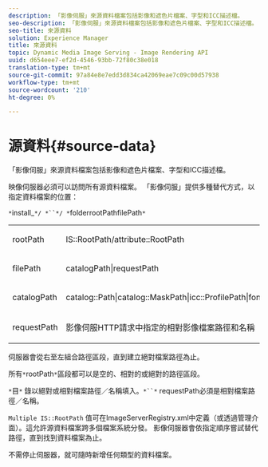 ```yaml
---
description: 「影像伺服」來源資料檔案包括影像和遮色片檔案、字型和ICC描述檔。
seo-description: 「影像伺服」來源資料檔案包括影像和遮色片檔案、字型和ICC描述檔。
seo-title: 來源資料
solution: Experience Manager
title: 來源資料
topic: Dynamic Media Image Serving - Image Rendering API
uuid: d654eee7-ef2d-4546-93bb-72f80c38e018
translation-type: tm+mt
source-git-commit: 97a84e8e7edd3d834ca42069eae7c09c00d57938
workflow-type: tm+mt
source-wordcount: '210'
ht-degree: 0%

---
```



# 源資料{#source-data}

「影像伺服」來源資料檔案包括影像和遮色片檔案、字型和ICC描述檔。

映像伺服器必須可以訪問所有源資料檔案。 「影像伺服」提供多種替代方式，以指定資料檔案的位置：

`*`install_`*/ *``*/ *`folderrootPathfilePath`*`

<table id="simpletable_26686444C7EF46D6BC4C0490C8010BF9"> 
 <tr class="strow"> 
  <td class="stentry"> <p><span class="codeph"> <span class="varname"> rootPath</span></span> </p></td> 
  <td class="stentry"> <p><span class="codeph"> IS::RootPath/attribute::RootPath</span> </p></td> 
 </tr> 
 <tr class="strow"> 
  <td class="stentry"> <p><span class="codeph"> <span class="varname"> filePath  </span></span> </p></td> 
  <td class="stentry"> <p><span class="codeph"> catalogPath|requestPath</span> </p></td> 
 </tr> 
 <tr class="strow"> 
  <td class="stentry"> <p><span class="codeph"> <span class="varname"> catalogPath</span></span> </p></td> 
  <td class="stentry"> <p><span class="codeph"> catalog::Path|catalog::MaskPath|icc::ProfilePath|font::FontPath|font::MetricsPath</span> </p></td> 
 </tr> 
 <tr class="strow"> 
  <td class="stentry"> <p><span class="codeph"> <span class="varname"> requestPath</span></span> </p></td> 
  <td class="stentry"> <p><span class="codeph"> 影像伺服HTTP請求中指定的相對影像檔案路徑和名稱</span> </p></td> 
 </tr> 
</table>

伺服器會從右至左組合路徑區段，直到建立絕對檔案路徑為止。

所有`*`rootPath`*`區段都可以是空的、相對的或絕對的路徑區段。

`*`目`*` 錄以絕對或相對檔案路徑／名稱填入。`*``*` requestPath必須是相對檔案路徑／名稱。

`Multiple IS::RootPath` 值可在ImageServerRegistry.xml中定義（或透過管理介面）。這允許源資料檔案跨多個檔案系統分發。 影像伺服器會依指定順序嘗試替代路徑，直到找到資料檔案為止。

不需停止伺服器，就可隨時新增任何類型的資料檔案。

